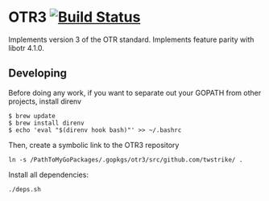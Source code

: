 # OTR3 [![Build Status](https://travis-ci.org/twstrike/otr3.svg?branch=master)](https://travis-ci.org/twstrike/otr3)

Implements version 3 of the OTR standard. Implements feature parity with libotr 4.1.0.

## Developing

Before doing any work, if you want to separate out your GOPATH from other projects, install direnv
```
$ brew update
$ brew install direnv
$ echo 'eval "$(direnv hook bash)"' >> ~/.bashrc
```
Then, create a symbolic link to the OTR3 repository
```
ln -s /PathToMyGoPackages/.gopkgs/otr3/src/github.com/twstrike/ .
```

Install all dependencies:

``
./deps.sh
``
